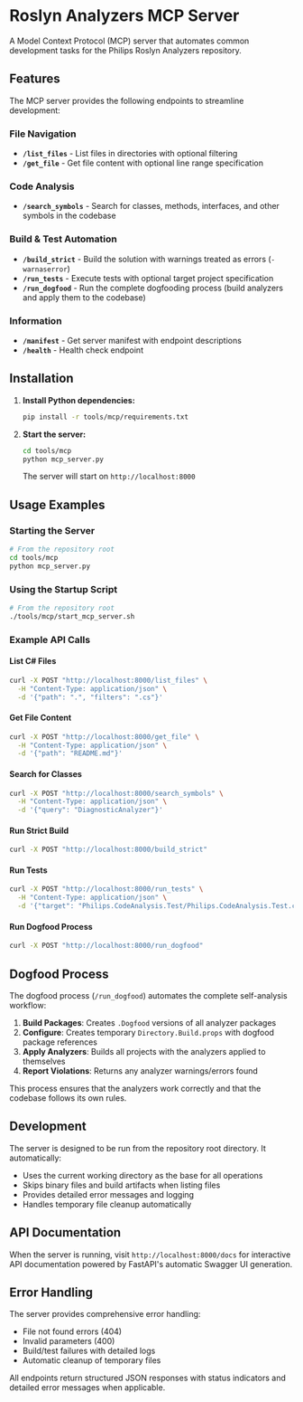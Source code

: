 # Roslyn Analyzers MCP Server

A Model Context Protocol (MCP) server that automates common development tasks for the Philips Roslyn Analyzers repository.

## Features

The MCP server provides the following endpoints to streamline development:

### File Navigation
- **`/list_files`** - List files in directories with optional filtering
- **`/get_file`** - Get file content with optional line range specification

### Code Analysis
- **`/search_symbols`** - Search for classes, methods, interfaces, and other symbols in the codebase

### Build & Test Automation
- **`/build_strict`** - Build the solution with warnings treated as errors (`-warnaserror`)
- **`/run_tests`** - Execute tests with optional target project specification
- **`/run_dogfood`** - Run the complete dogfooding process (build analyzers and apply them to the codebase)

### Information
- **`/manifest`** - Get server manifest with endpoint descriptions
- **`/health`** - Health check endpoint

## Installation

1. **Install Python dependencies:**
   ```bash
   pip install -r tools/mcp/requirements.txt
   ```

2. **Start the server:**
   ```bash
   cd tools/mcp
   python mcp_server.py
   ```

   The server will start on `http://localhost:8000`

## Usage Examples

### Starting the Server
```bash
# From the repository root
cd tools/mcp
python mcp_server.py
```

### Using the Startup Script
```bash
# From the repository root
./tools/mcp/start_mcp_server.sh
```

### Example API Calls

#### List C# Files
```bash
curl -X POST "http://localhost:8000/list_files" \
  -H "Content-Type: application/json" \
  -d '{"path": ".", "filters": ".cs"}'
```

#### Get File Content
```bash
curl -X POST "http://localhost:8000/get_file" \
  -H "Content-Type: application/json" \
  -d '{"path": "README.md"}'
```

#### Search for Classes
```bash
curl -X POST "http://localhost:8000/search_symbols" \
  -H "Content-Type: application/json" \
  -d '{"query": "DiagnosticAnalyzer"}'
```

#### Run Strict Build
```bash
curl -X POST "http://localhost:8000/build_strict"
```

#### Run Tests
```bash
curl -X POST "http://localhost:8000/run_tests" \
  -H "Content-Type: application/json" \
  -d '{"target": "Philips.CodeAnalysis.Test/Philips.CodeAnalysis.Test.csproj"}'
```

#### Run Dogfood Process
```bash
curl -X POST "http://localhost:8000/run_dogfood"
```

## Dogfood Process

The dogfood process (`/run_dogfood`) automates the complete self-analysis workflow:

1. **Build Packages**: Creates `.Dogfood` versions of all analyzer packages
2. **Configure**: Creates temporary `Directory.Build.props` with dogfood package references
3. **Apply Analyzers**: Builds all projects with the analyzers applied to themselves
4. **Report Violations**: Returns any analyzer warnings/errors found

This process ensures that the analyzers work correctly and that the codebase follows its own rules.

## Development

The server is designed to be run from the repository root directory. It automatically:
- Uses the current working directory as the base for all operations
- Skips binary files and build artifacts when listing files
- Provides detailed error messages and logging
- Handles temporary file cleanup automatically

## API Documentation

When the server is running, visit `http://localhost:8000/docs` for interactive API documentation powered by FastAPI's automatic Swagger UI generation.

## Error Handling

The server provides comprehensive error handling:
- File not found errors (404)
- Invalid parameters (400)  
- Build/test failures with detailed logs
- Automatic cleanup of temporary files

All endpoints return structured JSON responses with status indicators and detailed error messages when applicable.